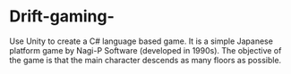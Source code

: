 # Drift-gaming-
Use Unity to create a C# language based game. It is a simple Japanese platform game by Nagi-P Software (developed in 1990s). The objective of the game is that the main character descends as many floors as possible. 
